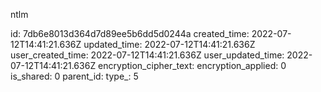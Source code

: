 ntlm

id: 7db6e8013d364d7d89ee5b6dd5d0244a
created_time: 2022-07-12T14:41:21.636Z
updated_time: 2022-07-12T14:41:21.636Z
user_created_time: 2022-07-12T14:41:21.636Z
user_updated_time: 2022-07-12T14:41:21.636Z
encryption_cipher_text: 
encryption_applied: 0
is_shared: 0
parent_id: 
type_: 5